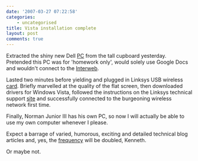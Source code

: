```yaml
---
date: '2007-03-27 07:22:58'
categories:
    - uncategorised
title: Vista installation complete
layout: post
comments: true
---
```

Extracted the shiny new Dell
[PC](http://www.nbrightside.com/blog/2007/03/09/sneak-peek-at-vista/)
from the tall cupboard yesterday. Pretended this PC was for 'homework
only', would solely use Google Docs and wouldn't connect to the
[Interweb](http://www.nbrightside.com/blog/2006/03/28/simple-things/).

Lasted two minutes before yielding and plugged in Linksys USB wireless
[card](http://www.amazon.co.uk/Linksys-WUSB54GSUK-MbpsWireless-G-Card-SpeedBooster/dp/B00065GXB4/ref=pd_bbs_sr_2/202-2514637-8721431?ie=UTF8&s=electronics&qid=1174950357&sr=8-2).
Briefly marvelled at the quality of the flat screen, then downloaded
drivers for Windows Vista, followed the instructions on the Linksys
technical support
[site](http://www-uk.linksys.com/servlet/Satellite?c=L_Content_C1&childpagename=UK/Layout&cid=1169671172872&pagename=Linksys/Common/VisitorWrapper&lid=9570243212B02)
and successfully connected to the burgeoning wireless network first
time.

Finally, Norman Junior III has his own PC, so now I will actually be
able to use my own computer whenever I please.

Expect a barrage of varied, humorous, exciting and detailed technical
blog articles and, yes, the
[frequency](http://www.nbrightside.com/blog/2005/12/20/whats-the-blogging-frequency-kenneth/)
will be doubled, Kenneth.

Or maybe not.
